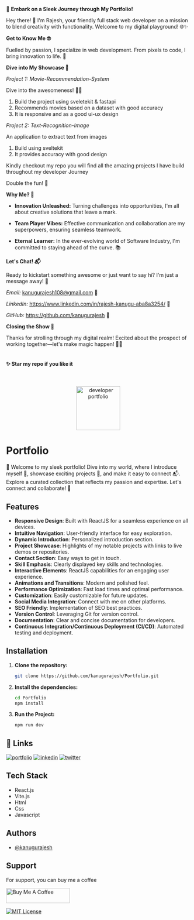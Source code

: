 🚀 **Embark on a Sleek Journey through My Portfolio!**

Hey there! 👋 I'm Rajesh, your friendly full stack web developer on a mission to blend creativity with functionality. Welcome to my digital playground! 🌐✨

**Get to Know Me 🤓**

Fuelled by passion, I specialize in web development. From pixels to code, I bring innovation to life. 🚀

**Dive into My Showcase 🌟**

*Project 1: Movie-Recommendation-System*

Dive into the awesomeness! 🚗💨 

1. Build the project using sveletekit & fastapi
2. Recommends movies based on a dataset with good accuracy
3. It is responsive and as a good ui-ux design

*Project 2: Text-Recognition-Image*

An application to extract text from images

1. Build using sveltekit
2. It provides accuracy with good design

Kindly checkout my repo you will find all the amazing projects I have build throughout my developer Journey

Double the fun! 🎉

**Why Me? 🌈**

- **Innovation Unleashed:** Turning challenges into opportunities, I'm all about creative solutions that leave a mark.

- **Team Player Vibes:** Effective communication and collaboration are my superpowers, ensuring seamless teamwork.

- **Eternal Learner:** In the ever-evolving world of Software Industry, I'm committed to staying ahead of the curve. 📚

**Let's Chat! 📬**

Ready to kickstart something awesome or just want to say hi? I'm just a message away! 🚀

*Email:* kanugurajesh108@gmail.com 📧

*LinkedIn:* https://www.linkedin.com/in/rajesh-kanugu-aba8a3254/ 🔗

*GitHub:* https://github.com/kanugurajesh 🐙

**Closing the Show 🌌**

Thanks for strolling through my digital realm! Excited about the prospect of working together—let's make magic happen! 🌟✨
<br>
<br>
#### ✨ Star my repo if you like it
 <br>
 <br>
<div align="center">
 <img src="https://github.com/kanugurajesh/Portfolio/assets/120458029/ad26d685-5c0b-489b-84c1-fdb75772d24b" alt="developer portfolio" width="120" height="120">
</div>

# Portfolio

🚀 Welcome to my sleek portfolio! Dive into my world, where I introduce myself 👋, showcase exciting projects 🌟, and make it easy to connect 📬. Explore a curated collection that reflects my passion and expertise. Let's connect and collaborate! 🤝

## Features

- **Responsive Design**: Built with ReactJS for a seamless experience on all devices.
- **Intuitive Navigation**: User-friendly interface for easy exploration.
- **Dynamic Introduction**: Personalized introduction section.
- **Project Showcase**: Highlights of my notable projects with links to live demos or repositories.
- **Contact Section**: Easy ways to get in touch.
- **Skill Emphasis**: Clearly displayed key skills and technologies.
- **Interactive Elements**: ReactJS capabilities for an engaging user experience.
- **Animations and Transitions**: Modern and polished feel.
- **Performance Optimization**: Fast load times and optimal performance.
- **Customization**: Easily customizable for future updates.
- **Social Media Integration**: Connect with me on other platforms.
- **SEO Friendly**: Implementation of SEO best practices.
- **Version Control**: Leveraging Git for version control.
- **Documentation**: Clear and concise documentation for developers.
- **Continuous Integration/Continuous Deployment (CI/CD)**: Automated testing and deployment.

## Installation

1. **Clone the repository:**

   ```bash
   git clone https://github.com/kanugurajesh/Portfolio.git
   ```
2. **Install the dependencies:**
   ```bash
   cd Portfolio
   npm install
   ```
3. **Run the Project:**
   ```bash
   npm run dev
   ```

## 🔗 Links
[![portfolio](https://img.shields.io/badge/my_portfolio-000?style=for-the-badge&logo=ko-fi&logoColor=white)](https://rajeshportfolio.me/)
[![linkedin](https://img.shields.io/badge/linkedin-0A66C2?style=for-the-badge&logo=linkedin&logoColor=white)](https://www.linkedin.com/in/rajesh-kanugu-aba8a3254/)
[![twitter](https://img.shields.io/badge/twitter-1DA1F2?style=for-the-badge&logo=twitter&logoColor=white)](https://twitter.com/exploringengin1)

## Tech Stack

- React.js
- Vite.js
- Html
- Css
- Javascript

## Authors

- [@kanugurajesh](https://github.com/kanugurajesh)

## Support

For support, you can buy me a coffee

<a href="https://www.buymeacoffee.com/kanugurajen" target="_blank"><img src="https://cdn.buymeacoffee.com/buttons/default-orange.png" alt="Buy Me A Coffee" height="41" width="174"></a>

[![MIT License](https://img.shields.io/badge/License-MIT-green.svg)](https://github.com/kanugurajesh/Image-Classification/blob/main/LICENSE.txt)
